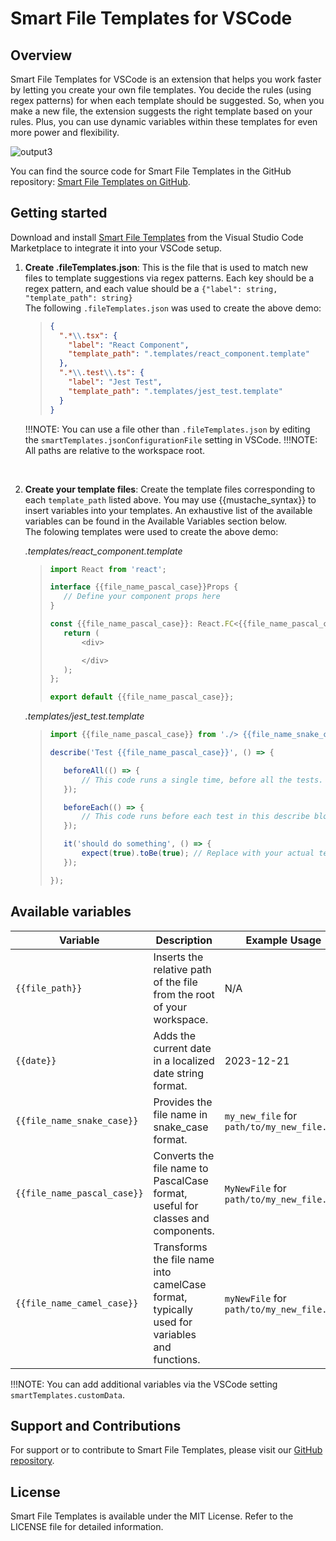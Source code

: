 # Smart File Templates for VSCode

## Overview

Smart File Templates for VSCode is an extension that helps you work faster by letting you create your own file templates. You decide the rules (using regex patterns) for when each template should be suggested. So, when you make a new file, the extension suggests the right template based on your rules. Plus, you can use dynamic variables within these templates for even more power and flexibility.

![output3](https://github.com/tnesbitt210/smart-file-templates/assets/10647853/cc088a72-fd88-486c-b088-a146967790f2)

You can find the source code for Smart File Templates in the GitHub repository: [Smart File Templates on GitHub](https://github.com/tnesbitt210/smart-file-templates).

## Getting started

Download and install [Smart File Templates](https://marketplace.visualstudio.com/items?itemName=TrevorNesbitt.smart-file-templates) from the Visual Studio Code Marketplace to integrate it into your VSCode setup.
<br>

1.  **Create .fileTemplates.json**: This is the file that is used to match new files to template suggestions via regex patterns. Each key should be a regex pattern, and each value should be a `{"label": string, "template_path": string}`<br>
    The following `.fileTemplates.json` was used to create the above demo:

    > ```json
    > {
    >   ".*\\.tsx": {
    >     "label": "React Component",
    >     "template_path": ".templates/react_component.template"
    >   },
    >   ".*\\.test\\.ts": {
    >     "label": "Jest Test",
    >     "template_path": ".templates/jest_test.template"
    >   }
    > }
    > ```

    !!!NOTE: You can use a file other than `.fileTemplates.json` by editing the `smartTemplates.jsonConfigurationFile` setting in VSCode.
    !!!NOTE: All paths are relative to the workspace root.

    <br>

2) **Create your template files**: Create the template files corresponding to each `template_path` listed above. You may use {{mustache_syntax}} to insert variables into your templates. An exhaustive list of the available variables can be found in the Available Variables section below.<br>
   The folowing templates were used to create the above demo:
   <br>

   _.templates/react_component.template_

   > ```js
   > import React from 'react';
   >
   > interface {{file_name_pascal_case}}Props {
   >    // Define your component props here
   > }
   >
   > const {{file_name_pascal_case}}: React.FC<{{file_name_pascal_case}}Props> = (props) => {
   >    return (
   >        <div>
   >
   >        </div>
   >    );
   > };
   >
   > export default {{file_name_pascal_case}};
   > ```

   _.templates/jest_test.template_

   > ```js
   > import {{file_name_pascal_case}} from './> {{file_name_snake_case}}';
   >
   > describe('Test {{file_name_pascal_case}}', () => {
   >
   >    beforeAll(() => {
   >        // This code runs a single time, before all the tests.
   >    });
   >
   >    beforeEach(() => {
   >        // This code runs before each test in this describe block
   >    });
   >
   >    it('should do something', () => {
   >        expect(true).toBe(true); // Replace with your actual test
   >    });
   >
   > });
   > ```

## Available variables

| Variable                    | Description                                                                                 | Example Usage                               |
| --------------------------- | ------------------------------------------------------------------------------------------- | ------------------------------------------- |
| `{{file_path}}`             | Inserts the relative path of the file from the root of your workspace.                      | N/A                                         |
| `{{date}}`                  | Adds the current date in a localized date string format.                                    | 2023-12-21                                  |
| `{{file_name_snake_case}}`  | Provides the file name in snake_case format.                                                | `my_new_file` for `path/to/my_new_file.tsx` |
| `{{file_name_pascal_case}}` | Converts the file name to PascalCase format, useful for classes and components.             | `MyNewFile` for `path/to/my_new_file.tsx`   |
| `{{file_name_camel_case}}`  | Transforms the file name into camelCase format, typically used for variables and functions. | `myNewFile` for `path/to/my_new_file.tsx`   |

!!!NOTE: You can add additional variables via the VSCode setting `smartTemplates.customData`.

## Support and Contributions

For support or to contribute to Smart File Templates, please visit our [GitHub repository](https://github.com/tnesbitt210/smart-file-templates).

## License

Smart File Templates is available under the MIT License. Refer to the LICENSE file for detailed information.
